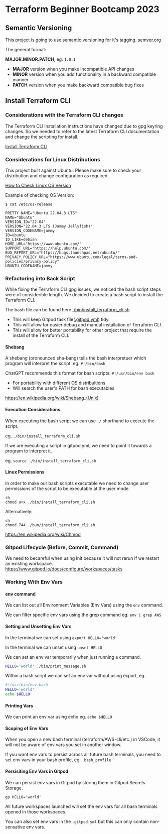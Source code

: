 # Terraform Beginner Bootcamp 2023

## Semantic Versioning

This project is going to use semantic versioning for it's tagging.
[semver.org](https://semver.org/)

The general format: 

**MAJOR.MINOR.PATCH**, eg. `1.0.1`

- **MAJOR** version when you make incompatible API changes
- **MINOR** version when you add functionality in a backward compatible manner
- **PATCH** version when you make backward compatible bug fixes

## Install Terraform CLI

### Considerations with the Terraform CLI changes

The Terraform CLI installation instructions have changed due to gpg keyring changes. So we needed to refer to the latest Terraform CLI documentation and change the scripting for install.

[Install Terraform CLI](https://developer.hashicorp.com/terraform/tutorials/aws-get-started/install-cli)

### Considerations for Linux Distributions

This project built against Ubuntu. Please make sure to check your distribution and change configuration as required.

[How to Check Linux OS Version](https://www.cyberciti.biz/faq/how-to-check-os-version-in-linux-command-line/)

Example of checking OS Version:
```
$ cat /etc/os-release 

PRETTY_NAME="Ubuntu 22.04.3 LTS"
NAME="Ubuntu"
VERSION_ID="22.04"
VERSION="22.04.3 LTS (Jammy Jellyfish)"
VERSION_CODENAME=jammy
ID=ubuntu
ID_LIKE=debian
HOME_URL="https://www.ubuntu.com/"
SUPPORT_URL="https://help.ubuntu.com/"
BUG_REPORT_URL="https://bugs.launchpad.net/ubuntu/"
PRIVACY_POLICY_URL="https://www.ubuntu.com/legal/terms-and-policies/privacy-policy"
UBUNTU_CODENAME=jammy
```

### Refactoring into Back Script

While fixing the Terraform CLI gpg issues, we noticed the bash script steps were of considerible length. We decided to create a bash script to install the Terraform CLI.

The bash file can be found here [./bin/install_terraform_cli.sh](./bin/install_terraform_cli.sh)

- This will keep Gitpod task file([.gitpod.yml](.gitpod.yml)) tidy.
- This will allow for easier debug and manual installation of Terraform CLI.
- This will allow for better portability for other project that require the install of the Terraform CLI.

#### Shebang

A shebang (pronounced sha-bang) tells the bash interpretuer which program will interpret the script. eg. `#!/bin/bash`

ChatGPT recommends this format for bash scripts: `#!/usr/bin/env bash`

- For portability with different OS distribuitions
- Will search the user's PATH for bash executables

https://en.wikipedia.org/wiki/Shebang_(Unix)

#### Execution Considerations

When executing the bash script we can use `./` shorthand to execute the script.

eg. `./bin/install_terraform_cli.sh`

If we are executing a script in gitpod.yml, we need to point it towards a program to interpret it.

eg. `source ./bin/install_terraform_cli.sh`

#### Linux Permissions

In order to make our bash scripts executable we need to change user permissions of the script to be executable at the user mode.

```
sh
chmod u+x ./bin/install_terraform_cli.sh
```

Alternatively:
```
sh
chmod 744 ./bun/install_terraform_cli.sh
```

https://en.wikipedia.org/wiki/Chmod

### Gitpod Lifecycle (Before, Commit, Command)

We need to becareful when using Init because it will not rerun if we restart an existing workspace.
https://www.gitpod.io/docs/configure/workspaces/tasks

### Working With Env Vars

#### env command

We can list out all Environment Variables (Env Vars) using the `env` command.

We can filter specific env vars using the grep command eg. `env | grep AWS`

#### Setting and Unsetting Env Vars

In the terminal we can set using `export HELLO='world'`

In the terminal we can unset using `unset HELLO`

We can set an env var temporarily when just running a command.
```sh
HELLO='world' ./bin/print_message.sh
```

Within a bash script we can set an env var without using export, eg.
```sh
#!/usr/bin/env bash
HELLO='world'
echo $HELLO
```

#### Printing Vars

We can print an env var using echo eg. `echo $HELLO`

#### Scoping of Env Vars

When you open a new bash terminal (terraform/AWS-cli/etc.) in VSCode, it will not be aware of env vars you set in another window.

If you want env vars to persist across all future bash terminals, you need to set env vars in your bash profile, eg. `.bash_profile`

#### Persisiting Env Vars in Gitpod

We can persist env vars in Gitpod by storing them in Gitpod Secrets Storage.
```
gp HELLO='world'
```

All future workspaces launched will set the env vars for all bash terminals opened in those workspaces.

You can also set env vars in the `.gitpod.yml` but this can only contain non-sensative env vars.

